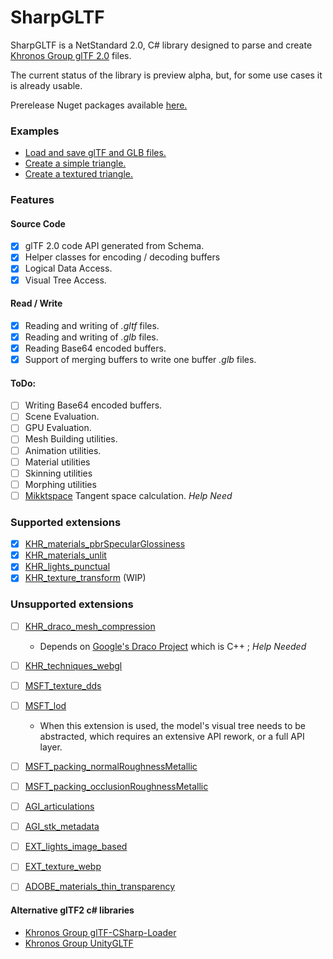 # SharpGLTF

SharpGLTF is a NetStandard 2.0, C# library designed to parse and create [Khronos Group glTF 2.0](https://github.com/KhronosGroup/glTF) files.

The current status of the library is preview alpha, but, for some use cases it is already usable.

Prerelease Nuget packages available [here.](https://www.nuget.org/packages/SharpGLTF)

### Examples

- [Load and save glTF and GLB files.](https://github.com/vpenades/SharpGLTF/blob/3dfe005ba7210c8327867127681a2b39aa567412/tests/SharpGLTF.Tests/Schema2/LoadAndSave/LoadSampleTests.cs#L32)
- [Create a simple triangle.](https://github.com/vpenades/SharpGLTF/blob/3dfe005ba7210c8327867127681a2b39aa567412/tests/SharpGLTF.Tests/Schema2/Authoring/BasicSceneCreationTests.cs#L95)
- [Create a textured triangle.](https://github.com/vpenades/SharpGLTF/blob/3dfe005ba7210c8327867127681a2b39aa567412/tests/SharpGLTF.Tests/Schema2/Authoring/BasicSceneCreationTests.cs#L139)

### Features

#### Source Code
- [x] glTF 2.0 code API generated from Schema.
- [x] Helper classes for encoding / decoding buffers
- [x] Logical Data Access.
- [x] Visual Tree Access.

#### Read / Write
- [x] Reading and writing of *.gltf* files.
- [x] Reading and writing of *.glb* files.
- [x] Reading Base64 encoded buffers.
- [x] Support of merging buffers to write one buffer *.glb* files.

#### ToDo:
- [ ] Writing Base64 encoded buffers.
- [ ] Scene Evaluation.
- [ ] GPU Evaluation.
- [ ] Mesh Building utilities.
- [ ] Animation utilities.
- [ ] Material utilities
- [ ] Skinning utilities
- [ ] Morphing utilities
- [ ] [Mikktspace](https://github.com/tcoppex/ext-mikktspace) Tangent space calculation. *Help Need*

### Supported extensions

- [x] [KHR_materials_pbrSpecularGlossiness](https://github.com/KhronosGroup/glTF/tree/master/extensions/2.0/Khronos/KHR_materials_pbrSpecularGlossiness)
- [x] [KHR_materials_unlit](https://github.com/KhronosGroup/glTF/tree/master/extensions/2.0/Khronos/KHR_materials_unlit)
- [x] [KHR_lights_punctual](https://github.com/KhronosGroup/glTF/tree/master/extensions/2.0/Khronos/KHR_lights_punctual)
- [x] [KHR_texture_transform](https://github.com/KhronosGroup/glTF/tree/master/extensions/2.0/Khronos/KHR_texture_transform) (WIP)

### Unsupported extensions

- [ ] [KHR_draco_mesh_compression](https://github.com/KhronosGroup/glTF/tree/master/extensions/2.0/Khronos/KHR_draco_mesh_compression)
  - Depends on [Google's Draco Project](https://github.com/google/draco) which is C++ ; *Help Needed*

- [ ] [KHR_techniques_webgl](https://github.com/KhronosGroup/glTF/tree/master/extensions/2.0/Khronos/KHR_techniques_webgl)

- [ ] [MSFT_texture_dds](https://github.com/KhronosGroup/glTF/tree/master/extensions/2.0/Vendor/MSFT_texture_dds)
- [ ] [MSFT_lod](https://github.com/KhronosGroup/glTF/tree/master/extensions/2.0/Vendor/MSFT_lod)
  - When this extension is used, the model's visual tree needs to be abstracted, which requires an extensive API rework, or a full API layer.
- [ ] [MSFT_packing_normalRoughnessMetallic](https://github.com/KhronosGroup/glTF/tree/master/extensions/2.0/Vendor/MSFT_packing_normalRoughnessMetallic)
- [ ] [MSFT_packing_occlusionRoughnessMetallic](https://github.com/KhronosGroup/glTF/tree/master/extensions/2.0/Vendor/MSFT_packing_occlusionRoughnessMetallic)
- [ ] [AGI_articulations](https://github.com/KhronosGroup/glTF/tree/master/extensions/2.0/Vendor/AGI_articulations)
- [ ] [AGI_stk_metadata](https://github.com/KhronosGroup/glTF/tree/master/extensions/2.0/Vendor/AGI_stk_metadata)
- [ ] [EXT_lights_image_based](https://github.com/KhronosGroup/glTF/tree/master/extensions/2.0/Vendor/EXT_lights_image_based)
- [ ] [EXT_texture_webp](https://github.com/KhronosGroup/glTF/tree/master/extensions/2.0/Vendor/EXT_texture_webp)
- [ ] [ADOBE_materials_thin_transparency](https://github.com/KhronosGroup/glTF/tree/master/extensions/2.0/Vendor/ADOBE_materials_thin_transparency)

#### Alternative glTF2 c# libraries
- [Khronos Group glTF-CSharp-Loader](https://github.com/KhronosGroup/glTF-CSharp-Loader)
- [Khronos Group UnityGLTF](https://github.com/KhronosGroup/UnityGLTF)
